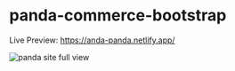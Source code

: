 # panda-commerce-bootstrap

Live Preview: https://anda-panda.netlify.app/

![panda site full view](https://github.com/rana-arju/panda-commerce-bootstrap/blob/main/panda.png )
